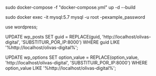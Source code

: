 







sudo docker-compose -f "docker-compose.yml" up -d --build

sudo docker exec -it mysql:5.7 mysql -u root -pexample_password

use wordpress;

UPDATE wp_posts
SET guid = REPLACE(guid, 'http://localhost/olivas-digital', 'SUBSTITUIR_POR_IP:8000')
WHERE guid LIKE '%http://localhost/olivas-digital%';

UPDATE wp_options
SET option_value = REPLACE(option_value, 'http://localhost/olivas-digital', 'SUBSTITUIR_POR_IP:8000')
WHERE option_value LIKE '%http://localhost/olivas-digital%';

